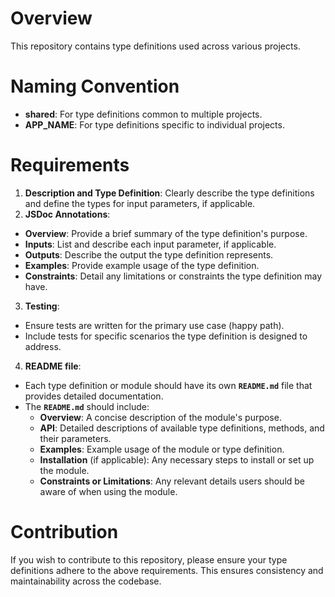 # Overview
This repository contains type definitions used across various projects.

# Naming Convention
- **shared**: For type definitions common to multiple projects.
- **APP_NAME**: For type definitions specific to individual projects.

# Requirements
1. **Description and Type Definition**: Clearly describe the type definitions and define the types for input parameters, if applicable.
2. **JSDoc Annotations**:
  - **Overview**: Provide a brief summary of the type definition's purpose.
  - **Inputs**: List and describe each input parameter, if applicable.
  - **Outputs**: Describe the output the type definition represents.
  - **Examples**: Provide example usage of the type definition.
  - **Constraints**: Detail any limitations or constraints the type definition may have.
3. **Testing**:
  - Ensure tests are written for the primary use case (happy path).
  - Include tests for specific scenarios the type definition is designed to address.
4. **README file**:
- Each type definition or module should have its own **`README.md`** file that provides detailed documentation.
- The **`README.md`** should include:
  - **Overview**: A concise description of the module's purpose.
  - **API**: Detailed descriptions of available type definitions, methods, and their parameters.
  - **Examples**: Example usage of the module or type definition.
  - **Installation** (if applicable): Any necessary steps to install or set up the module.
  - **Constraints or Limitations**: Any relevant details users should be aware of when using the module.

# Contribution
If you wish to contribute to this repository, please ensure your type definitions adhere to the above requirements. This ensures consistency and maintainability across the codebase.
